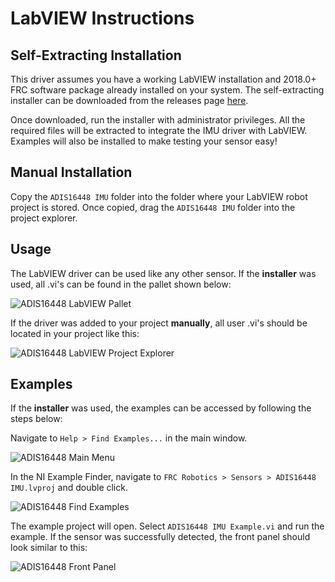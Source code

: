# LabVIEW Instructions

## Self-Extracting Installation
This driver assumes you have a working LabVIEW installation and 2018.0+ FRC software package already installed on your system. The self-extracting installer can be downloaded from the releases page [here](https://github.com/juchong/ADIS16448-RoboRIO-Driver/releases). 

Once downloaded, run the installer with administrator privileges. All the required files will be extracted to integrate the IMU driver with LabVIEW. Examples will also be installed to make testing your sensor easy!

## Manual Installation
Copy the `ADIS16448 IMU` folder into the folder where your LabVIEW robot project is stored. Once copied, drag the `ADIS16448 IMU` folder into the project explorer. 

## Usage
The LabVIEW driver can be used like any other sensor. If the **installer** was used, all .vi's can be found in the pallet shown below:

![ADIS16448 LabVIEW Pallet](https://raw.githubusercontent.com/juchong/ADIS16448-RoboRIO-Driver/master/Reference/pallet.png)

If the driver was added to your project **manually**, all user .vi's should be located in your project like this:

![ADIS16448 LabVIEW Project Explorer](https://raw.githubusercontent.com/juchong/ADIS16448-RoboRIO-Driver/master/Reference/RobotProject.PNG)

## Examples
If the **installer** was used, the examples can be accessed by following the steps below:

Navigate to `Help > Find Examples...` in the main window.

![ADIS16448 Main Menu](https://raw.githubusercontent.com/juchong/ADIS16448-RoboRIO-Driver/master/Reference/MainMenu.PNG)

In the NI Example Finder, navigate to `FRC Robotics > Sensors > ADIS16448 IMU.lvproj` and double click. 

![ADIS16448 Find Examples](https://raw.githubusercontent.com/juchong/ADIS16448-RoboRIO-Driver/master/Reference/ExampleFinder.PNG)

The example project will open. Select `ADIS16448 IMU Example.vi` and run the example. If the sensor was successfully detected, the front panel should look similar to this:

![ADIS16448 Front Panel](https://raw.githubusercontent.com/juchong/ADIS16448-RoboRIO-Driver/master/Reference/FrontPanel.png)

